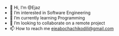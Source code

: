 - 👋 Hi, I’m @Ejaz
- 👀 I’m interested in Software Engineering
- 🌱 I’m currently learning Programming
- 💞️ I’m looking to collaborate on a remote project
- 📫 How to reach me ejeabochachikodili@gmail.com

<!---
Ejaz/Ejaz is a ✨ special ✨ repository because its `README.md` (this file) appears on your GitHub profile.
You can click the Preview link to take a look at your changes.
--->
